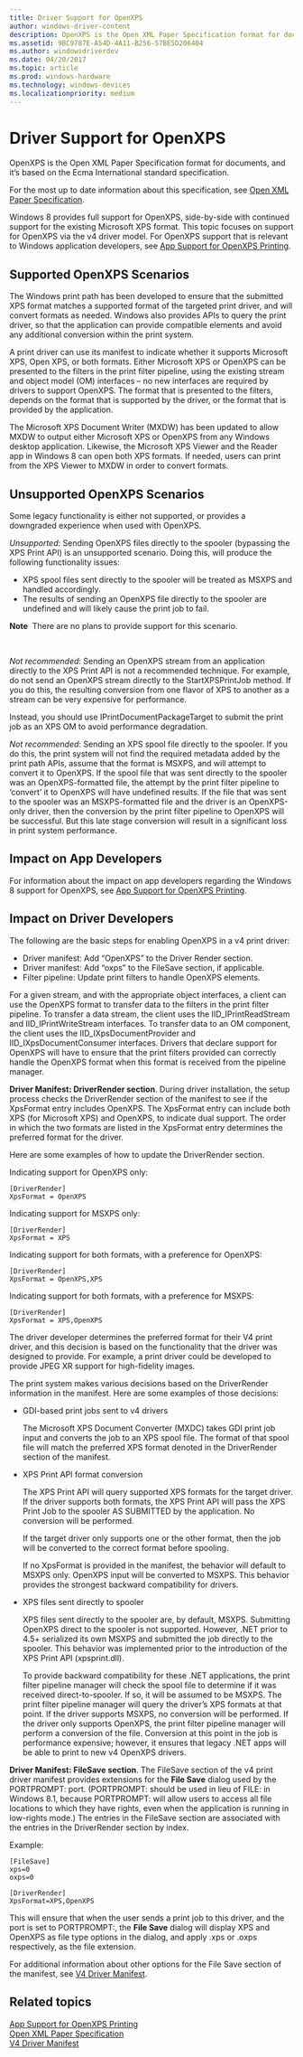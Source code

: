 ```yaml
---
title: Driver Support for OpenXPS
author: windows-driver-content
description: OpenXPS is the Open XML Paper Specification format for documents, and it’s based on the Ecma International standard specification.
ms.assetid: 9BC9787E-A54D-4A11-B256-57BE5D206404
ms.author: windowsdriverdev
ms.date: 04/20/2017
ms.topic: article
ms.prod: windows-hardware
ms.technology: windows-devices
ms.localizationpriority: medium
---
```


# Driver Support for OpenXPS


OpenXPS is the Open XML Paper Specification format for documents, and it’s based on the Ecma International standard specification.

For the most up to date information about this specification, see [Open XML Paper Specification](http://www.ecma-international.org/publications/standards/Ecma-388.htm).

Windows 8 provides full support for OpenXPS, side-by-side with continued support for the existing Microsoft XPS format. This topic focuses on support for OpenXPS via the v4 driver model. For OpenXPS support that is relevant to Windows application developers, see [App Support for OpenXPS Printing](http://msdn.microsoft.com/library/windows/desktop/dn495653.aspx).

## Supported OpenXPS Scenarios


The Windows print path has been developed to ensure that the submitted XPS format matches a supported format of the targeted print driver, and will convert formats as needed. Windows also provides APIs to query the print driver, so that the application can provide compatible elements and avoid any additional conversion within the print system.

A print driver can use its manifest to indicate whether it supports Microsoft XPS, Open XPS, or both formats. Either Microsoft XPS or OpenXPS can be presented to the filters in the print filter pipeline, using the existing stream and object model (OM) interfaces – no new interfaces are required by drivers to support OpenXPS. The format that is presented to the filters, depends on the format that is supported by the driver, or the format that is provided by the application.

The Microsoft XPS Document Writer (MXDW) has been updated to allow MXDW to output either Microsoft XPS or OpenXPS from any Windows desktop application. Likewise, the Microsoft XPS Viewer and the Reader app in Windows 8 can open both XPS formats. If needed, users can print from the XPS Viewer to MXDW in order to convert formats.

## Unsupported OpenXPS Scenarios


Some legacy functionality is either not supported, or provides a downgraded experience when used with OpenXPS.

*Unsupported*: Sending OpenXPS files directly to the spooler (bypassing the XPS Print API) is an unsupported scenario. Doing this, will produce the following functionality issues:

-   XPS spool files sent directly to the spooler will be treated as MSXPS and handled accordingly.
-   The results of sending an OpenXPS file directly to the spooler are undefined and will likely cause the print job to fail.

**Note**  There are no plans to provide support for this scenario.

 

*Not recommended*: Sending an OpenXPS stream from an application directly to the XPS Print API is not a recommended technique. For example, do not send an OpenXPS stream directly to the StartXPSPrintJob method. If you do this, the resulting conversion from one flavor of XPS to another as a stream can be very expensive for performance.

Instead, you should use IPrintDocumentPackageTarget to submit the print job as an XPS OM to avoid performance degradation.

*Not recommended*: Sending an XPS spool file directly to the spooler. If you do this, the print system will not find the required metadata added by the print path APIs, assume that the format is MSXPS, and will attempt to convert it to OpenXPS. If the spool file that was sent directly to the spooler was an OpenXPS-formatted file, the attempt by the print filter pipeline to ‘convert’ it to OpenXPS will have undefined results. If the file that was sent to the spooler was an MSXPS-formatted file and the driver is an OpenXPS-only driver, then the conversion by the print filter pipeline to OpenXPS will be successful. But this late stage conversion will result in a significant loss in print system performance.

## Impact on App Developers


For information about the impact on app developers regarding the Windows 8 support for OpenXPS, see [App Support for OpenXPS Printing](http://msdn.microsoft.com/library/windows/desktop/dn495653.aspx).

## Impact on Driver Developers


The following are the basic steps for enabling OpenXPS in a v4 print driver:

-   Driver manifest: Add “OpenXPS” to the Driver Render section.
-   Driver manifest: Add “oxps” to the FileSave section, if applicable.
-   Filter pipeline: Update print filters to handle OpenXPS elements.

For a given stream, and with the appropriate object interfaces, a client can use the OpenXPS format to transfer data to the filters in the print filter pipeline. To transfer a data stream, the client uses the IID\_IPrintReadStream and IID\_IPrintWriteStream interfaces. To transfer data to an OM component, the client uses the IID\_IXpsDocumentProvider and IID\_IXpsDocumentConsumer interfaces. Drivers that declare support for OpenXPS will have to ensure that the print filters provided can correctly handle the OpenXPS format when this format is received from the pipeline manager.

**Driver Manifest: DriverRender section**. During driver installation, the setup process checks the DriverRender section of the manifest to see if the XpsFormat entry includes OpenXPS. The XpsFormat entry can include both XPS (for Microsoft XPS) and OpenXPS, to indicate dual support. The order in which the two formats are listed in the XpsFormat entry determines the preferred format for the driver.

Here are some examples of how to update the DriverRender section.

Indicating support for OpenXPS only:

``` syntax
[DriverRender]
XpsFormat = OpenXPS
```

Indicating support for MSXPS only:

``` syntax
[DriverRender]
XpsFormat = XPS
```

Indicating support for both formats, with a preference for OpenXPS:

``` syntax
[DriverRender]
XpsFormat = OpenXPS,XPS
```

Indicating support for both formats, with a preference for MSXPS:

``` syntax
[DriverRender]
XpsFormat = XPS,OpenXPS
```

The driver developer determines the preferred format for their V4 print driver, and this decision is based on the functionality that the driver was designed to provide. For example, a print driver could be developed to provide JPEG XR support for high-fidelity images.

The print system makes various decisions based on the DriverRender information in the manifest. Here are some examples of those decisions:

-   GDI-based print jobs sent to v4 drivers

    The Microsoft XPS Document Converter (MXDC) takes GDI print job input and converts the job to an XPS spool file. The format of that spool file will match the preferred XPS format denoted in the DriverRender section of the manifest.

-   XPS Print API format conversion

    The XPS Print API will query supported XPS formats for the target driver. If the driver supports both formats, the XPS Print API will pass the XPS Print Job to the spooler AS SUBMITTED by the application. No conversion will be performed.

    If the target driver only supports one or the other format, then the job will be converted to the correct format before spooling.

    If no XpsFormat is provided in the manifest, the behavior will default to MSXPS only. OpenXPS input will be converted to MSXPS. This behavior provides the strongest backward compatibility for drivers.

-   XPS files sent directly to spooler

    XPS files sent directly to the spooler are, by default, MSXPS. Submitting OpenXPS direct to the spooler is not supported. However, .NET prior to 4.5+ serialized its own MSXPS and submitted the job directly to the spooler. This behavior was implemented prior to the introduction of the XPS Print API (xpsprint.dll).

    To provide backward compatibility for these .NET applications, the print filter pipeline manager will check the spool file to determine if it was received direct-to-spooler. If so, it will be assumed to be MSXPS. The print filter pipeline manager will query the driver’s XPS formats at that point. If the driver supports MSXPS, no conversion will be performed. If the driver only supports OpenXPS, the print filter pipeline manager will perform a conversion of the file. Conversion at this point in the job is performance expensive; however, it ensures that legacy .NET apps will be able to print to new v4 OpenXPS drivers.

**Driver Manifest: FileSave section**. The FileSave section of the v4 print driver manifest provides extensions for the **File Save** dialog used by the PORTPROMPT: port. (PORTPROMPT: should be used in lieu of FILE: in Windows 8.1, because PORTPROMPT: will allow users to access all file locations to which they have rights, even when the application is running in low-rights mode.) The entries in the FileSave section are associated with the entries in the DriverRender section by index.

Example:

``` syntax
[FileSave]
xps=0
oxps=0

[DriverRender]
XpsFormat=XPS,OpenXPS
```

This will ensure that when the user sends a print job to this driver, and the port is set to PORTPROMPT:, the **File Save** dialog will display XPS and OpenXPS as file type options in the dialog, and apply .xps or .oxps respectively, as the file extension.

For additional information about other options for the File Save section of the manifest, see [V4 Driver Manifest](v4-driver-manifest.md).

## Related topics
[App Support for OpenXPS Printing](http://msdn.microsoft.com/library/windows/desktop/dn495653.aspx)  
[Open XML Paper Specification](http://www.ecma-international.org/publications/standards/Ecma-388.htm)  
[V4 Driver Manifest](v4-driver-manifest.md)  



